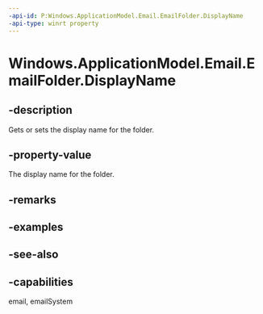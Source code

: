 ```yaml
---
-api-id: P:Windows.ApplicationModel.Email.EmailFolder.DisplayName
-api-type: winrt property
---
```


<!-- Property syntax
public string DisplayName { get;  set; }
-->

# Windows.ApplicationModel.Email.EmailFolder.DisplayName

## -description
Gets or sets the display name for the folder.

## -property-value
The display name for the folder.

## -remarks

## -examples

## -see-also

## -capabilities
email, emailSystem
